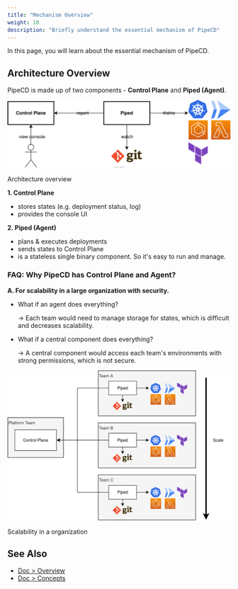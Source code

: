 ```yaml
---
title: "Mechanism Overview"
weight: 10
description: "Briefly understand the essential mechanism of PipeCD"
---
```


In this page, you will learn about the essential mechanism of PipeCD.

## Architecture Overview

PipeCD is made up of two components - **Control Plane** and **Piped (Agent)**.

![architecture-overview](/images/overview/architecture-role.svg)
<p class="caption">Architecture overview</p>

**1. Control Plane**
   - stores states (e.g. deployment status, log)
   - provides the console UI

**2. Piped (Agent)**
   - plans & executes deployments
   - sends states to Control Plane
   - is a stateless single binary component. So it's easy to run and manage.

### FAQ: Why PipeCD has Control Plane and Agent?

**A. For scalability in a large organization with security.**

- What if an agent does everything?

  -> Each team would need to manage storage for states, which is difficult and decreases scalability.

- What if a central component does everything?

  -> A central component would access each team's environments with strong permissions, which is not secure.

![scalability in a organization](/images/overview/architecture-organization.svg)
<p class="caption">Scalability in a organization</p>

## See Also

- [Doc > Overview](https://pipecd.dev/docs/overview/)
- [Doc > Concepts](https://pipecd.dev/docs/concepts/)